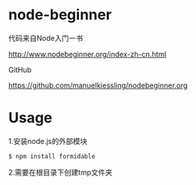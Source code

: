 # node-beginner

代码来自Node入门一书

http://www.nodebeginner.org/index-zh-cn.html

GitHub

https://github.com/manuelkiessling/nodebeginner.org

# Usage

1.安装node.js的外部模块

`$ npm install formidable`

2.需要在根目录下创建tmp文件夹
